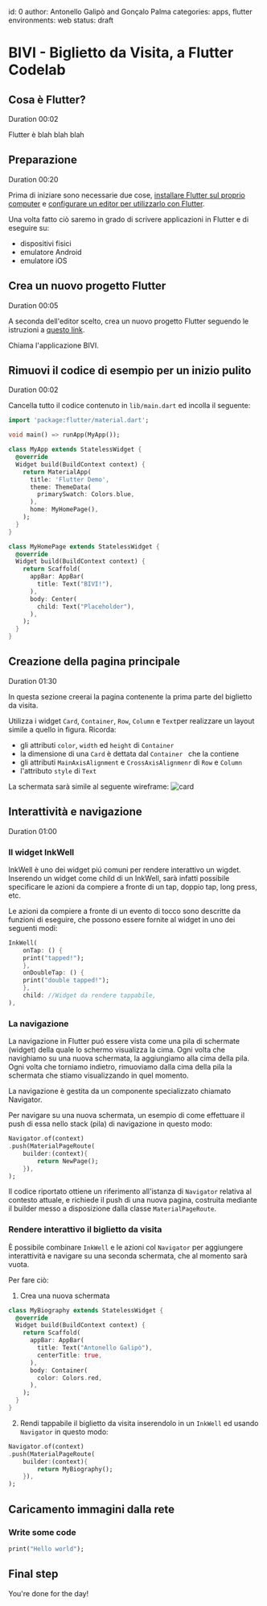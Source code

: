 id: 0
author: Antonello Galipò and Gonçalo Palma
categories: apps, flutter
environments: web
status: draft

# BIVI - Biglietto da Visita, a Flutter Codelab

## Cosa è Flutter?
Duration 00:02

Flutter è blah blah blah

## Preparazione
Duration 00:20

Prima di iniziare sono necessarie due cose, [installare Flutter sul proprio computer](https://flutter.dev/docs/get-started/install) e [configurare un editor per utilizzarlo con Flutter](https://flutter.dev/docs/get-started/editor).

Una volta fatto ciò saremo in grado di scrivere applicazioni in Flutter e di eseguire su:
* dispositivi fisici 
* emulatore Android
* emulatore iOS

## Crea un nuovo progetto Flutter
Duration 00:05

A seconda dell'editor scelto, crea un nuovo progetto Flutter seguendo le istruzioni a [questo link](https://flutter.dev/docs/get-started/test-drive).

Chiama l'applicazione BIVI.

## Rimuovi il codice di esempio per un inizio pulito
Duration 00:02

Cancella tutto il codice contenuto in `lib/main.dart` ed incolla il seguente:

``` dart
import 'package:flutter/material.dart';

void main() => runApp(MyApp());

class MyApp extends StatelessWidget {
  @override
  Widget build(BuildContext context) {
    return MaterialApp(
      title: 'Flutter Demo',
      theme: ThemeData(
        primarySwatch: Colors.blue,
      ),
      home: MyHomePage(),
    );
  }
}

class MyHomePage extends StatelessWidget {
  @override
  Widget build(BuildContext context) {
    return Scaffold(
      appBar: AppBar(
        title: Text("BIVI!"),
      ),
      body: Center(
        child: Text("Placeholder"),
      ),
    );
  }
}
```

## Creazione della pagina principale
Duration 01:30

In questa sezione creerai la pagina contenente la prima parte del biglietto da visita.

Utilizza i widget `Card`, `Container`, `Row`, `Column` e `Text`per realizzare un layout simile a quello in figura.
Ricorda:
- gli attributi `color`, `width` ed `height` di `Container`
- la dimensione di una `Card` è dettata dal `Container ` che la contiene
- gli attributi `MainAxisAlignment` e `CrossAxisAlignmenr` di `Row` e `Column`
- l'attributo `style` di `Text`

La schermata sarà simile al seguente wireframe:
![card](./card.jpg)

## Interattività e navigazione
Duration 01:00

### Il widget InkWell
InkWell è uno dei widget piú comuni per rendere interattivo un wigdet. 
Inserendo un widget come child di un InkWell, sarà infatti possibile specificare le azioni da compiere a fronte di un tap, doppio tap, long press, etc.

Le azioni da compiere a fronte di un evento di tocco sono descritte da funzioni di eseguire, che possono essere fornite al widget in uno dei seguenti modi:

``` dart
InkWell(
    onTap: () {
    print("tapped!");
    },
    onDoubleTap: () {
    print("double tapped!");
    },
    child: //Widget da rendere tappabile,
),
```

### La navigazione
La navigazione in Flutter puó essere vista come una pila di schermate (widget) della quale lo schermo visualizza la cima.
Ogni volta che navighiamo su una nuova schermata, la aggiungiamo alla cima della pila. Ogni volta che torniamo indietro, rimuoviamo dalla cima della pila la schermata che stiamo visualizzando in quel momento.

La navigazione è gestita da un componente specializzato chiamato Navigator.

Per navigare su una nuova schermata, un esempio di come effettuare il push di essa nello stack (pila) di navigazione in questo modo:

``` dart
Navigator.of(context)
.push(MaterialPageRoute(
    builder:(context){
        return NewPage();
    }),
);
```

Il codice riportato ottiene un riferimento all'istanza di `Navigator`
relativa al contesto attuale, e richiede il push di una nuova pagina,
costruita mediante il builder messo a disposizione dalla classe `MaterialPageRoute`.

### Rendere interattivo il biglietto da visita
È possibile combinare `InkWell` e le azioni col `Navigator` per aggiungere interattività 
e navigare su una seconda schermata, che al momento sarà vuota.

Per fare ciò:

1. Crea una nuova schermata

``` dart
class MyBiography extends StatelessWidget {
  @override
  Widget build(BuildContext context) {
    return Scaffold(
      appBar: AppBar(
        title: Text("Antonello Galipò"),
        centerTitle: true,
      ),
      body: Container(
        color: Colors.red,
      ),
    );
  }
}
```

2. Rendi tappabile il biglietto da visita inserendolo in un `InkWell` ed usando `Navigator` in questo modo:
``` dart
Navigator.of(context)
.push(MaterialPageRoute(
    builder:(context){
        return MyBiography();
    }),
);
```

## Caricamento immagini dalla rete



### Write some code
``` dart
print("Hello world");
```

## Final step
You're done for the day!
